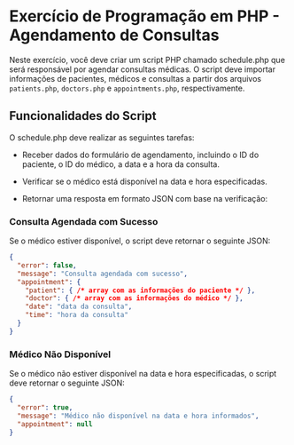 # Exercício de Programação em PHP - Agendamento de Consultas

Neste exercício, você deve criar um script PHP chamado schedule.php que será responsável por agendar consultas médicas. O script deve importar informações de pacientes, médicos e consultas a partir dos arquivos `patients.php`, `doctors.php` e `appointments.php`, respectivamente.

## Funcionalidades do Script

O schedule.php deve realizar as seguintes tarefas:

* Receber dados do formulário de agendamento, incluindo o ID do paciente, o ID do médico, a data e a hora da consulta.

* Verificar se o médico está disponível na data e hora especificadas.

* Retornar uma resposta em formato JSON com base na verificação:

### Consulta Agendada com Sucesso

Se o médico estiver disponível, o script deve retornar o seguinte JSON:

```json
{
  "error": false,
  "message": "Consulta agendada com sucesso",
  "appointment": {
    "patient": { /* array com as informações do paciente */ },
    "doctor": { /* array com as informações do médico */ },
    "date": "data da consulta",
    "time": "hora da consulta"
  }
}
```

### Médico Não Disponível

Se o médico não estiver disponível na data e hora especificadas, o script deve retornar o seguinte JSON:

```json
{
  "error": true,
  "message": "Médico não disponível na data e hora informados",
  "appointment": null
}
```